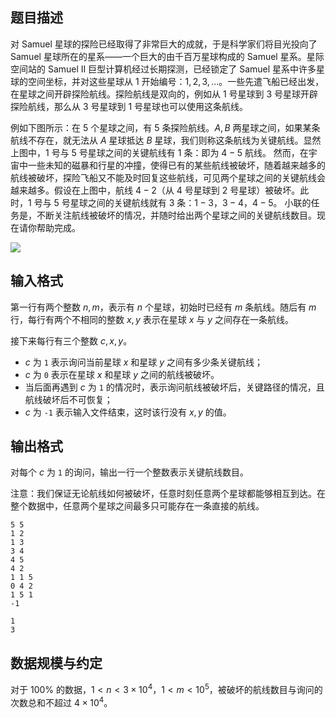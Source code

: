 ## 题目描述

对 Samuel 星球的探险已经取得了非常巨大的成就，于是科学家们将目光投向了 Samuel 星球所在的星系——一个巨大的由千百万星球构成的 Samuel 星系。星际空间站的 Samuel II 巨型计算机经过长期探测，已经锁定了 Samuel 星系中许多星球的空间坐标，并对这些星球从 $1$ 开始编号：$1,2,3,\ldots$。一些先遣飞船已经出发，在星球之间开辟探险航线。探险航线是双向的，例如从 $1$ 号星球到 $3$ 号星球开辟探险航线，那么从 $3$ 号星球到 $1$ 号星球也可以使用这条航线。

例如下图所示：在 $5$ 个星球之间，有 $5$ 条探险航线。$A,B$ 两星球之间，如果某条航线不存在，就无法从 $A$ 星球抵达 $B$ 星球，我们则称这条航线为关键航线。显然上图中，$1$ 号与 $5$ 号星球之间的关键航线有 $1$ 条：即为 $4-5$ 航线。 然而，在宇宙中一些未知的磁暴和行星的冲撞，使得已有的某些航线被破坏，随着越来越多的航线被破坏，探险飞船又不能及时回复这些航线，可见两个星球之间的关键航线会越来越多。假设在上图中，航线 $4-2$（从 $4$ 号星球到 $2$ 号星球）被破坏。此时，$1$ 号与 $5$ 号星球之间的关键航线就有 $3$ 条：$1-3$，$3-4$，$4-5$。
小联的任务是，不断关注航线被破坏的情况，并随时给出两个星球之间的关键航线数目。现在请你帮助完成。

![](file://pic1.jpg)

## 输入格式

第一行有两个整数 $n,m$，表示有 $n$ 个星球，初始时已经有 $m$ 条航线。随后有 $m$ 行，每行有两个不相同的整数 $x,y$ 表示在星球 $x$ 与 $y$ 之间存在一条航线。

接下来每行有三个整数 $c,x,y$。

- $c$ 为 `1` 表示询问当前星球 $x$ 和星球 $y$ 之间有多少条关键航线；
- $c$ 为 `0` 表示在星球 $x$ 和星球 $y$ 之间的航线被破坏。
- 当后面再遇到 $c$ 为 `1` 的情况时，表示询问航线被破坏后，关键路径的情况，且航线破坏后不可恢复；
- $c$ 为 `-1` 表示输入文件结束，这时该行没有 $x,y$ 的值。

## 输出格式

对每个 $c$ 为 `1` 的询问，输出一行一个整数表示关键航线数目。

注意：我们保证无论航线如何被破坏，任意时刻任意两个星球都能够相互到达。在整个数据中，任意两个星球之间最多只可能存在一条直接的航线。

```input1
5 5
1 2
1 3
3 4
4 5
4 2
1 1 5
0 4 2
1 5 1
-1
```

```output1
1
3
```

## 数据规模与约定

对于 $100\%$ 的数据，$1< n < 3 \times 10^4$，$1 < m < 10^5$，被破坏的航线数目与询问的次数总和不超过 $4 \times 10^4$。

